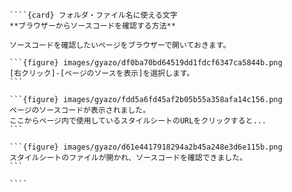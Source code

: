 `````{div} taskcard
````{card} フォルダ・ファイル名に使える文字
**ブラウザーからソースコードを確認する方法**

ソースコードを確認したいページをブラウザーで開いておきます。

```{figure} images/gyazo/df0ba70bd64519dd1fdcf6347ca5844b.png
[右クリック]-[ページのソースを表示]を選択します。
```

```{figure} images/gyazo/fdd5a6fd45af2b05b55a358afa14c156.png
ページのソースコードが表示されました。
ここからページ内で使用しているスタイルシートのURLをクリックすると...
```

```{figure} images/gyazo/d61e4417918294a2b45a248e3d6e115b.png
スタイルシートのファイルが開かれ、ソースコードを確認できました。
```

````
`````
